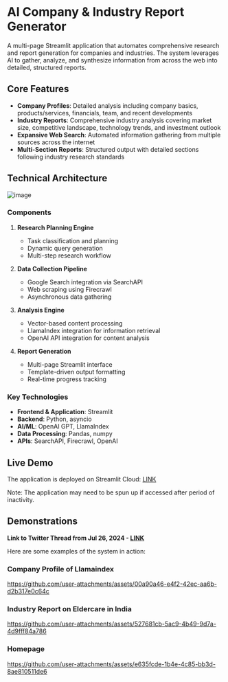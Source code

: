# AI Company & Industry Report Generator

A multi-page Streamlit application that automates comprehensive research and report generation for companies and industries. The system leverages AI to gather, analyze, and synthesize information from across the web into detailed, structured reports.

## Core Features

- **Company Profiles**: Detailed analysis including company basics, products/services, financials, team, and recent developments
- **Industry Reports**: Comprehensive industry analysis covering market size, competitive landscape, technology trends, and investment outlook
- **Expansive Web Search**: Automated information gathering from multiple sources across the internet
- **Multi-Section Reports**: Structured output with detailed sections following industry research standards

## Technical Architecture

![image](https://github.com/user-attachments/assets/2200a04f-4f7c-4d11-bfd2-e02dee8e4999)


### Components
1. **Research Planning Engine**
   - Task classification and planning
   - Dynamic query generation
   - Multi-step research workflow

2. **Data Collection Pipeline**
   - Google Search integration via SearchAPI
   - Web scraping using Firecrawl
   - Asynchronous data gathering

3. **Analysis Engine**
   - Vector-based content processing
   - LlamaIndex integration for information retrieval
   - OpenAI API integration for content analysis

4. **Report Generation**
   - Multi-page Streamlit interface
   - Template-driven output formatting
   - Real-time progress tracking

### Key Technologies
- **Frontend & Application**: Streamlit
- **Backend**: Python, asyncio
- **AI/ML**: OpenAI GPT, LlamaIndex
- **Data Processing**: Pandas, numpy
- **APIs**: SearchAPI, Firecrawl, OpenAI

## Live Demo

The application is deployed on Streamlit Cloud: [LINK](https://ai-venture-researcher.streamlit.app/)

Note: The application may need to be spun up if accessed after period of inactivity.

## Demonstrations

**Link to Twitter Thread from Jul 26, 2024 - [LINK](https://x.com/i/status/1816845672685228127)**

Here are some examples of the system in action:

### Company Profile of Llamaindex

https://github.com/user-attachments/assets/00a90a46-e4f2-42ec-aa6b-d2b317e0c64c

### Industry Report on Eldercare in India

https://github.com/user-attachments/assets/527681cb-5ac9-4b49-9d7a-4d9fff84a786

### Homepage

https://github.com/user-attachments/assets/e635fcde-1b4e-4c85-bb3d-8ae810511de6
